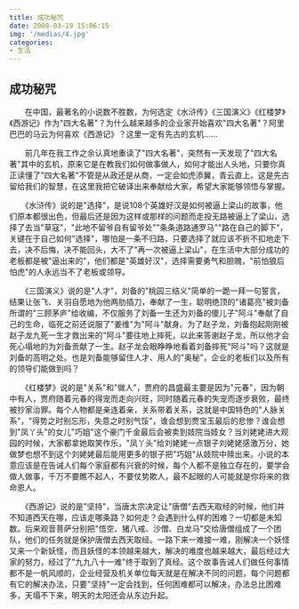 ```yaml
---
title: 成功秘咒
date: 2008-03-19 15:06:15
img: '/medias/4.jpg'
categories:
- 生活
---
```


## 成功秘咒

　　在中国，最著名的小说数不胜数，为何选定《水浒传》《三国演义》《红楼梦》《西游记》作为"四大名著"？为什么越来越多的企业家开始喜欢"四大名著"？阿里巴巴的马云为何喜欢《西游记》？这里一定有先古的玄机……

　　前几年在我工作之余认真地重读了"四大名著"，突然有一天发现了"四大名著"其中的玄机，原来它是在教我们如何做事做人，如何才能出人头地，只要你真正读懂了"四大名著"不管是从政还是从商，一定会如虎添翼，青云直上。这是先古留给我们的智慧，在这里我把它破译出来奉献给大家，希望大家能够领悟与掌握。

　　《水浒传》说的是"选择"，是说108个英雄好汉是如何被逼上梁山的故事，他们原本都很出色，但最后还是因为这样或那样的问题而走投无路被逼上了梁山，选择了去当"草寇"，"此地不留爷自有留爷处""条条道路通罗马""路在自己的脚下"，关键在于自己如何"选择"，哪怕是一条不归路，只要选择了就应该不折不扣地走下去，决不后悔，决不能回头，大不了"再一次被逼上梁山"，在生活中大部分成功的老板都是被"逼出来的"，他们都是"英雄好汉"，选择需要勇气和胆魄，"前怕狼后怕虎"的人永远当不了老板或领导。

　　《三国演义》说的是"人才"，刘备的"桃园三结义"简单的一跪一拜一句誓言，结果让张飞、关羽自愿地为他两肋插刀，奉献了一生，聪明绝顶的"诸葛亮"被刘备所谓的"三顾茅庐"给收编，不仅服务了刘备一生还为刘备的傻儿子"阿斗"奉献了自己的生命，临死之前还说服了"姜维"为"阿斗"献身。为了赵子龙，刘备抱起刚刚被赵子龙九死一生才救出来的"阿斗"要往地上摔死，以此来答谢赵子龙，所以他才会死心塌地的为刘备贡献了一生。赵子龙会眼睁睁地看着刘备摔死"阿斗"吗？这就是刘备的高明之处。也是刘备能够留住人才、用人的"奥秘"，企业的老板们以及所有的领导们能做到吗？

　　《红楼梦》说的是"关系"和"做人"，贾府的昌盛最主要是因为"元春"，因为朝中有人，贾府随着元春的得宠而走向兴旺，同时随着元春的失宠而逐步衰败，最终被抄家治罪。每个人物都是亲连着亲，关系带着关系，这就是中国特色的"人脉关系"，"得势之时别忘形，失意之时别气馁"，谁会想到贾宝玉最后的悲惨？谁会想到"凤丫头"的女儿"巧姐"这个豪门千金最后会被卖到妓院当妓女？当刘姥姥进大观园的时候，大家都拿她取笑作乐，"凤丫头"给刘姥姥一点银子刘姥姥感激万分，她做梦也想不到这个刘姥姥最后能用更多的银子把"巧姐"从妓院中赎出来。小说的本意应该是在告诫人们每个家庭都有兴衰的时候，每个人都不是独立存在的，要学会做人做事，千万不要瞧不起人，不要仗势欺人，最不起眼的人可能就是你将来的救命恩人。

　　《西游记》说的是"坚持"，当唐太宗决定让"唐僧"去西天取经的时候，他们并不知道西天在哪，应该走哪条路？如何走？会遇到什么样的困难？一切都是未知数。后来观音菩萨分别把"悟空、猪八戒、沙僧、白龙马"交给唐僧组成了一个团队，他们的任务就是保护唐僧去西天取经。一路下来一难接一难，刚解决一个妖怪又来一个新妖怪，而且妖怪的本领越来越大，解决的难度也越来越大，最后经过大家的努力，经过了"九九八十一难"终于取到了真经。这个故事告诫人们做任何事情都不是一帆风顺的，企业经营及机关单位每天就是在解决不同的问题，每个问题都有它的解决办法，只要"坚持"一定会找到，任何困难都可以解决，办法总比困难多，天塌不下来，明天的太阳还会从东边升起。